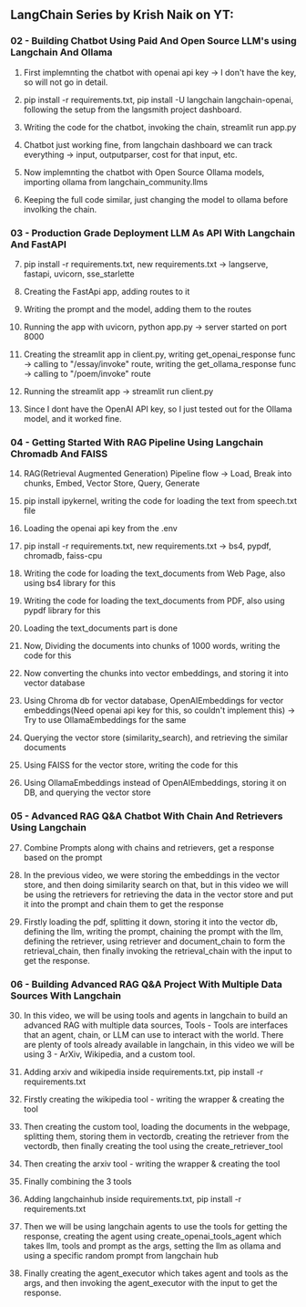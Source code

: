 ## LangChain Series by Krish Naik on YT:

### 02 - Building Chatbot Using Paid And Open Source LLM's using Langchain And Ollama
1. First implemnting the chatbot with openai api key -> I don't have the key, so will not go in detail.

2. pip install -r requirements.txt, pip install -U langchain langchain-openai, following the setup from the langsmith project dashboard.

3. Writing the code for the chatbot, invoking the chain, streamlit run app.py

4. Chatbot just working fine, from langchain dashboard we can track everything -> input, outputparser, cost for that input, etc.

5. Now implemnting the chatbot with Open Source Ollama models, importing ollama from langchain_community.llms

6. Keeping the full code similar, just changing the model to ollama before involking the chain.


### 03 - Production Grade Deployment LLM As API With Langchain And FastAPI
7. pip install -r requirements.txt, new requirements.txt -> langserve, fastapi, uvicorn, sse_starlette

8. Creating the FastApi app, adding routes to it

9. Writing the prompt and the model, adding them to the routes

10. Running the app with uvicorn, python app.py -> server started on port 8000

11. Creating the streamlit app in client.py, writing get_openai_response func -> calling to "/essay/invoke" route, writing the get_ollama_response func -> calling to "/poem/invoke" route

12. Running the streamlit app -> streamlit run client.py

13. Since I dont have the OpenAI API key, so I just tested out for the Ollama model, and it worked fine. 

### 04 - Getting Started With RAG Pipeline Using Langchain Chromadb And FAISS
14. RAG(Retrieval Augmented Generation) Pipeline flow -> Load, Break into chunks, Embed, Vector Store, Query, Generate

15. pip install ipykernel, writing the code for loading the text from speech.txt file

16. Loading the openai api key from the .env

17. pip install -r requirements.txt, new requirements.txt -> bs4, pypdf, chromadb, faiss-cpu

18. Writing the code for loading the text_documents from Web Page, also using bs4 library for this

19. Writing the code for loading the text_documents from PDF, also using pypdf library for this

20. Loading the text_documents part is done

21. Now, Dividing the documents into chunks of 1000 words, writing the code for this

22. Now converting the chunks into vector embeddings, and storing it into vector database

23. Using Chroma db for vector database, OpenAIEmbeddings for vector embeddings(Need openai api key for this, so couldn't implement this) -> Try to use OllamaEmbeddings for the same

24. Querying the vector store (similarity_search), and retrieving the similar documents

25. Using FAISS for the vector store, writing the code for this

26. Using OllamaEmbeddings instead of OpenAIEmbeddings, storing it on DB, and querying the vector store


### 05 - Advanced RAG Q&A Chatbot With Chain And Retrievers Using Langchain
27. Combine Prompts along with chains and retrievers, get a response based on the prompt

28. In the previous video, we were storing the embeddings in the vector store, and then doing similarity search on that, but in this video we will be using the retrievers for retrieving the data in the vector store and put it into the prompt and chain them to get the response

29. Firstly loading the pdf, splitting it down, storing it into the vector db, defining the llm, writing the prompt, chaining the prompt with the llm, defining the retriever, using retriever and document_chain to form the retrieval_chain, then finally invoking the retrieval_chain with the input to get the response.


### 06 - Building Advanced RAG Q&A Project With Multiple Data Sources With Langchain
30. In this video, we will be using tools and agents in langchain to build an advanced RAG with multiple data sources, Tools - Tools are interfaces that an agent, chain, or LLM can use to interact with the world. There are plenty of tools already available in langchain, in this video we will be using 3 - ArXiv, Wikipedia, and a custom tool.

31. Adding arxiv and wikipedia inside requirements.txt, pip install -r requirements.txt

32. Firstly creating the wikipedia tool - writing the wrapper & creating the tool

33. Then creating the custom tool, loading the documents in the webpage, splitting them, storing them in vectordb, creating the retriever from the vectordb, then finally creating the tool using the create_retriever_tool

34. Then creating the arxiv tool - writing the wrapper & creating the tool

35. Finally combining the 3 tools

36. Adding langchainhub inside requirements.txt, pip install -r requirements.txt

37. Then we will be using langchain agents to use the tools for getting the response, creating the agent using create_openai_tools_agent which takes llm, tools and prompt as the args, setting the llm as ollama and using a specific random prompt from langchain hub

38. Finally creating the agent_executor which takes agent and tools as the args, and then invoking the agent_executor with the input to get the response.